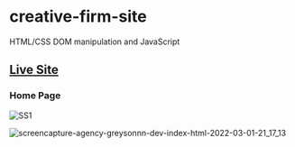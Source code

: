# creative-firm-site
HTML/CSS DOM manipulation and JavaScript

## [Live Site](https://agency.greysonnn.dev/)

<h3>Home Page</h3>

![SS1](https://user-images.githubusercontent.com/25331809/154210173-23456bf1-17db-4007-883d-296e8216f57e.PNG)

![screencapture-agency-greysonnn-dev-index-html-2022-03-01-21_17_13](https://user-images.githubusercontent.com/25331809/156294429-60cfeb82-7e0d-4460-b471-6f9f80ee35c3.png)

